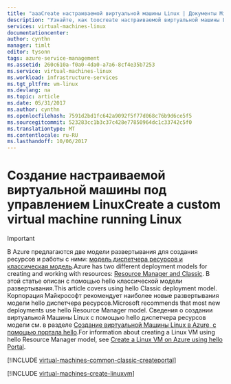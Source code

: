 ```yaml
---
title: "aaaCreate настраиваемой виртуальной машины Linux | Документы Microsoft"
description: "Узнайте, как toocreate настраиваемой виртуальной машины Linux из hello Azure портала с помощью hello классической модели развертывания."
services: virtual-machines-linux
documentationcenter: 
author: cynthn
manager: timlt
editor: tysonn
tags: azure-service-management
ms.assetid: 260c610a-f0a0-4da0-a7a6-8cf4e35b7253
ms.service: virtual-machines-linux
ms.workload: infrastructure-services
ms.tgt_pltfrm: vm-linux
ms.devlang: na
ms.topic: article
ms.date: 05/31/2017
ms.author: cynthn
ms.openlocfilehash: 7591d2bd1fc642a9092f5f77d068c76b9d6ce5f5
ms.sourcegitcommit: 523283cc1b3c37c428e77850964dc1c33742c5f0
ms.translationtype: MT
ms.contentlocale: ru-RU
ms.lasthandoff: 10/06/2017
---
```

# <a name="create-a-custom-virtual-machine-running-linux"></a><span data-ttu-id="8c9f6-103">Создание настраиваемой виртуальной машины под управлением Linux</span><span class="sxs-lookup"><span data-stu-id="8c9f6-103">Create a custom virtual machine running Linux</span></span>
> [!IMPORTANT] 
> <span data-ttu-id="8c9f6-104">В Azure предлагаются две модели развертывания для создания ресурсов и работы с ними: [модель диспетчера ресурсов и классическая модель](../../../resource-manager-deployment-model.md).</span><span class="sxs-lookup"><span data-stu-id="8c9f6-104">Azure has two different deployment models for creating and working with resources: [Resource Manager and Classic](../../../resource-manager-deployment-model.md).</span></span> <span data-ttu-id="8c9f6-105">В этой статье описан с помощью hello классической модели развертывания.</span><span class="sxs-lookup"><span data-stu-id="8c9f6-105">This article covers using hello Classic deployment model.</span></span> <span data-ttu-id="8c9f6-106">Корпорация Майкрософт рекомендует наиболее новые развертывания модели hello диспетчера ресурсов.</span><span class="sxs-lookup"><span data-stu-id="8c9f6-106">Microsoft recommends that most new deployments use hello Resource Manager model.</span></span> <span data-ttu-id="8c9f6-107">Сведения о создании виртуальной Машины Linux с помощью hello диспетчера ресурсов модели см. в разделе [Создание виртуальной Машины Linux в Azure, с помощью портала hello](../quick-create-portal.md?toc=%2fazure%2fvirtual-machines%2flinux%2ftoc.json).</span><span class="sxs-lookup"><span data-stu-id="8c9f6-107">For information about creating a Linux VM using hello Resource Manager model, see [Create a Linux VM on Azure using hello Portal](../quick-create-portal.md?toc=%2fazure%2fvirtual-machines%2flinux%2ftoc.json).</span></span>

[!INCLUDE [virtual-machines-common-classic-createportal](../../../../includes/virtual-machines-common-classic-createportal.md)]

[!INCLUDE [virtual-machines-create-linuxvm](../../../../includes/virtual-machines-create-linuxvm.md)]

